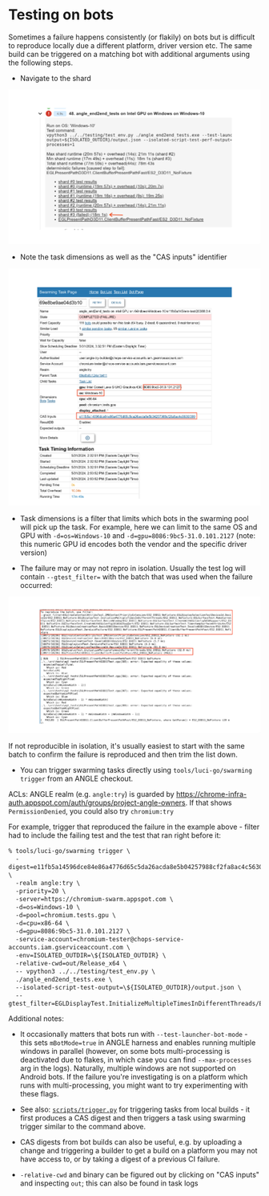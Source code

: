 # Testing on bots

Sometimes a failure happens consistently (or flakily) on bots but is difficult to reproduce locally due a different platform, driver version etc. The same build can be triggered on a matching bot with additional arguments using the following steps.

* Navigate to the shard

![Test shard failure](img/TestShardFailure.png)

* Note the task dimensions as well as the "CAS inputs" identifier

![Swarming task info](img/SwarmingTaskInfo.png)

* Task dimensions is a filter that limits which bots in the swarming pool will pick up the task. For example, here we can limit to the same OS and GPU with `-d=os=Windows-10` and `-d=gpu=8086:9bc5-31.0.101.2127` (note: this numeric GPU id encodes both the vendor and the specific driver version)

* The failure may or may not repro in isolation. Usually the test log will contain `--gtest_filter=` with the batch that was used when the failure occurred:

![Test shard failure](img/TestBatchFailure.png)

If not reproducible in isolation, it's usually easiest to start with the same batch to confirm the failure is reproduced and then trim the list down.

* You can trigger swarming tasks directly using `tools/luci-go/swarming trigger` from an ANGLE checkout.

ACLs: ANGLE realm (e.g. `angle:try`) is guarded by https://chrome-infra-auth.appspot.com/auth/groups/project-angle-owners. If that shows `PermissionDenied`, you could also try `chromium:try`

For example, trigger that reproduced the failure in the example above - filter had to include the failing test and the test that ran right before it:

```
% tools/luci-go/swarming trigger \
  -digest=e11fb5a14596dce84e86a4776d65c5da26acda8e5b04257988cf2fa8ac4c5630/399 \
  -realm angle:try \
  -priority=20 \
  -server=https://chromium-swarm.appspot.com \
  -d=os=Windows-10 \
  -d=pool=chromium.tests.gpu \
  -d=cpu=x86-64 \
  -d=gpu=8086:9bc5-31.0.101.2127 \
  -service-account=chromium-tester@chops-service-accounts.iam.gserviceaccount.com \
  -env=ISOLATED_OUTDIR=\${ISOLATED_OUTDIR} \
  -relative-cwd=out/Release_x64 \
  -- vpython3 ../../testing/test_env.py \
  ./angle_end2end_tests.exe \
  --isolated-script-test-output=\${ISOLATED_OUTDIR}/output.json \
  --gtest_filter=EGLDisplayTest.InitializeMultipleTimesInDifferentThreads/ES2_D3D11_NoFixture:EGLPresentPathD3D11.ClientBufferPresentPathFast/ES2_D3D11_NoFixture
```

Additional notes:

* It occasionally matters that bots run with `--test-launcher-bot-mode` - this sets `mBotMode=true` in ANGLE harness and enables running multiple windows in parallel (however, on some bots multi-processing is deactivated due to flakes, in which case you can find `--max-processes` arg in the logs). Naturally, multiple windows are not supported on Android bots. If the failure you're investigating is on a platform which runs with multi-processing, you might want to try experimenting with these flags.

* See also: [`scripts/trigger.py`](../scripts/trigger.py) for triggering tasks from local builds - it first produces a CAS digest and then triggers a task using swarming trigger similar to the command above.

* CAS digests from bot builds can also be useful, e.g. by uploading a change and triggering a builder to get a build on a platform you may not have access to, or by taking a digest of a previous CI failure.

* `-relative-cwd` and binary can be figured out by clicking on "CAS inputs" and inspecting `out`; this can also be found in task logs

